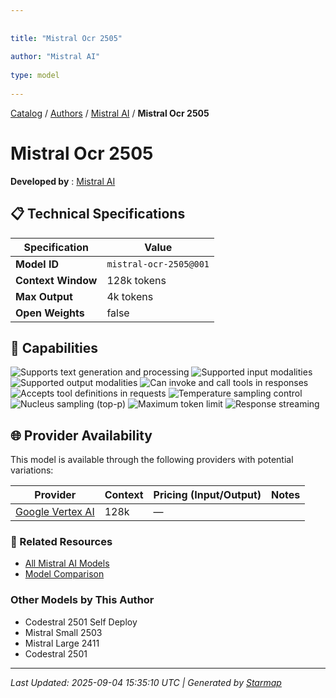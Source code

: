 ```yaml
---
  
  
title: "Mistral Ocr 2505"
  
author: "Mistral AI"
  
type: model
  
---
```

  
  
  
[Catalog](../../../..) / [Authors](../../..) / [Mistral AI](../..) / **Mistral Ocr 2505**
  
  
# Mistral Ocr 2505
  
**Developed by**
: 
[Mistral AI](../)
  
  
## 📋 Technical Specifications
  
| Specification | Value |
|---------|---------|
| **Model ID** | `mistral-ocr-2505@001` |
| **Context Window** | 128k tokens |
| **Max Output** | 4k tokens |
| **Open Weights** | false |

  
## 🎯 Capabilities
  
![Supports text generation and processing](https://img.shields.io/badge/text-✓-blue) ![Supported input modalities](https://img.shields.io/badge/input-text-teal) ![Supported output modalities](https://img.shields.io/badge/output-text-cyan) ![Can invoke and call tools in responses](https://img.shields.io/badge/tool__calls-✓-yellow) ![Accepts tool definitions in requests](https://img.shields.io/badge/tools-✓-yellow) ![Temperature sampling control](https://img.shields.io/badge/temperature-core-red) ![Nucleus sampling (top-p)](https://img.shields.io/badge/top__p-core-red) ![Maximum token limit](https://img.shields.io/badge/max__tokens-core-blue) ![Response streaming](https://img.shields.io/badge/streaming-✓-cyan)
  
  
## 🌐 Provider Availability
  
This model is available through the following providers with potential variations:
  
  
| Provider | Context | Pricing (Input/Output) | Notes |
|---------|---------|---------|---------|
| [Google Vertex AI](../../../providers/google-vertex/models/mistral-ocr-2505-at-001.md) | 128k | — |  |

  
### 🔗 Related Resources
  
- [All Mistral AI Models](../)
- [Model Comparison](../../../../models/)
  
  
### Other Models by This Author
  
- Codestral 2501 Self Deploy
- Mistral Small 2503
- Mistral Large 2411
- Codestral 2501
  
---
*Last Updated: 2025-09-04 15:35:10 UTC | Generated by [Starmap](https://github.com/agentstation/starmap)*
